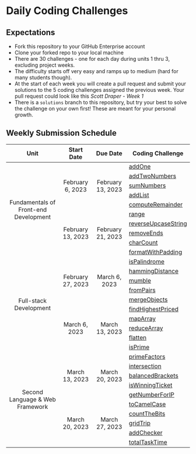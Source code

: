 # Daily Coding Challenges

## Expectations
- Fork this repository to your GitHub Enterprise account
- Clone your forked repo to your local machine
- There are 30 challenges - one for each day during units 1 thru 3, excluding project weeks.
- The difficulty starts off very easy and ramps up to medium (hard for many students though).
- At the start of each week you will create a pull request and submit your solutions to the 5 coding challenges assigned the previous week. Your pull request could look like this _Scott Draper - Week 1_
- There is a `solutions` branch to this repository, but try your best to solve the challenge on your own first! These are meant for your personal growth.

## Weekly Submission Schedule
<table align="center">
    <thead>
        <tr>
            <th align="center">Unit</th>
            <th align="center">Start Date</th>
            <th align="center">Due Date</th>
            <th align="center">Coding Challenge</th>
        </tr>
    </thead>
    <tbody>
        <!-- UNIT 1 -->
        <tr>
            <td rowspan="12" align="center">Fundamentals of Front-end Development</td>
            <td rowspan="6" align="center">February 6, 2023</td>
            <td rowspan="6" align="center">February 13, 2023</td>
        </tr>
        <tr><td><a href="./challenges/01. addOne.js">addOne</a></td></tr>
        <tr><td><a href="./challenges/02. addTwoNumbers.js">addTwoNumbers</a></td></tr>
        <tr><td><a href="./challenges/03. sumNumbers.js">sumNumbers</a></td></tr>
        <tr><td><a href="./challenges/04. addList.js">addList</a></td></tr>
        <tr><td><a href="./challenges/05. computeRemainder.js">computeRemainder</a></td></tr>
        <tr>
            <td rowspan="6" align="center">February 13, 2023</td>
            <td rowspan="6" align="center">February 21, 2023</td>
        </tr>
        <tr><td><a href="./challenges/06. range.js">range</a></td></tr>
        <tr><td><a href="./challenges/07. reverseUpcaseString.js">reverseUpcaseString</a></td></tr>
        <tr><td><a href="./challenges/08. removeEnds.js">removeEnds</a></td></tr>
        <tr><td><a href="./challenges/09. charCount.js">charCount</a></td></tr>
        <tr><td><a href="./challenges/10. formatWithPadding.js">formatWithPadding</a></td></tr>
        <!-- UNIT 2 -->
        <tr>
            <td rowspan="12" align="center">Full-stack Development</td>
            <td rowspan="6" align="center">February 27, 2023</td>
            <td rowspan="6" align="center">March 6, 2023</td>
        </tr>
        <tr><td><a href="./challenges/11. isPalindrome.js">isPalindrome</a></td></tr>
        <tr><td><a href="./challenges/12. hammingDistance.js">hammingDistance</a></td></tr>
        <tr><td><a href="./challenges/13. mumble.js">mumble</a></td></tr>
        <tr><td><a href="./challenges/14. fromPairs.js">fromPairs</a></td></tr>
        <tr><td><a href="./challenges/15. mergeObjects.js">mergeObjects</a></td></tr>
        <tr>
            <td rowspan="6" align="center">March 6, 2023</td>
            <td rowspan="6" align="center">March 13, 2023</td>
        </tr>
        <tr><td><a href="./challenges/16. findHighestPriced.js">findHighestPriced</a></td></tr>
        <tr><td><a href="./challenges/17. mapArray.js">mapArray</a></td></tr>
        <tr><td><a href="./challenges/18. reduceArray.js">reduceArray</a></td></tr>
        <tr><td><a href="./challenges/19. flatten.js">flatten</a></td></tr>
        <tr><td><a href="./challenges/20. isPrime.js">isPrime</a></td></tr>
        <!-- UNIT 3 -->
        <tr>
            <td rowspan="12" align="center">Second Language & Web Framework</td>
            <td rowspan="6" align="center">March 13, 2023</td>
            <td rowspan="6" align="center">March 20, 2023</td>
        </tr>
        <tr><td><a href="./challenges/21. primeFactors.js">primeFactors</a></td></tr>
        <tr><td><a href="./challenges/22. intersection.js">intersection</a></td></tr>
        <tr><td><a href="./challenges/23. balancedBrackets.js">balancedBrackets</a></td></tr>
        <tr><td><a href="./challenges/24. isWinningTicket.js">isWinningTicket</a></td></tr>
        <tr><td><a href="./challenges/25. getNumberForIP.js">getNumberForIP</a></td></tr>
        <tr>
            <td rowspan="6" align="center">March 20, 2023</td>
            <td rowspan="6" align="center">March 27, 2023</td>
        </tr>
        <tr><td><a href="./challenges/26. toCamelCase.js">toCamelCase</a></td></tr>
        <tr><td><a href="./challenges/27. countTheBits.js">countTheBits</a></td></tr>
        <tr><td><a href="./challenges/28. gridTrip.js">gridTrip</a></td></tr>
        <tr><td><a href="./challenges/29. addChecker.js">addChecker</a></td></tr>
        <tr><td><a href="./challenges/30. totalTaskTime.js">totalTaskTime</a></td></tr>
    </tbody>
</table>
